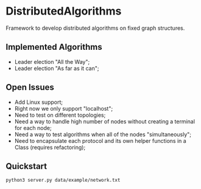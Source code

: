 # DistributedAlgorithms
Framework to develop distributed algorithms on fixed
graph structures.
## Implemented Algorithms
+ Leader election "All the Way";
+ Leader election "As far as it can";
## Open Issues
+ Add Linux support;
+ Right now we only support "localhost";
+ Need to test on different topologies;
+ Need a way to handle high number of nodes without creating a terminal for each node;
+ Need a way to test algorithms when all of the nodes "simultaneously";
+ Need to encapsulate each protocol and its own helper functions in a Class (requires refactoring);
## Quickstart
```bash
python3 server.py data/example/network.txt
```
